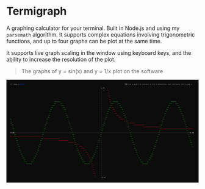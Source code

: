 # Termigraph

A graphing calculator for your terminal. Built in Node.js and using my `parsemath` algorithm. It supports complex equations involving trigonometric functions, and up to four graphs can be plot at the same time.

It supports live graph scaling in the window using keyboard keys, and the ability to increase the resolution of the plot.

> The graphs of y = sin(x) and y = 1/x plot on the software

![The graphs of y = sin(x) and y = 1/x plot on the software](example-1.png)
